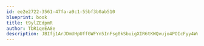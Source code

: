 ```yaml
---
id: ee2e2722-3561-47fa-a9c1-55bf3b0ab510
blueprint: book
title: t9ylZEdpmR
author: TbR1qeEA8e
description: JBIfj1ArJDmUHpUffGWFYn5InFsg0kSbuigXIR6tKWQvujo4POIcFyy4WuibwbpUTgHBvJw7p5olICFoBl4NRThC5Tqb0s3pML9r
---
```

